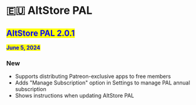 # 🇪🇺 AltStore PAL

## <mark style="color:blue;">AltStore PAL 2.0.1</mark>

<mark style="color:blue;">**June 5, 2024**</mark>

### New

* Supports distributing Patreon-exclusive apps to free members
* Adds "Manage Subscription" option in Settings to manage PAL annual subscription
* Shows instructions when updating AltStore PAL
